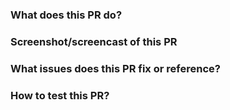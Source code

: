 ### What does this PR do?

### Screenshot/screencast of this PR

<!-- Please include a screenshot or a screencast 
explaining what is doing this PR -->

### What issues does this PR fix or reference?

<!-- Include any related issues from Podman Desktop 
repository (or from another issue tracker). -->

### How to test this PR?

<!-- Please explain steps to reproduce -->
